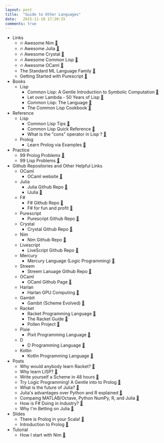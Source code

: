```yaml
---
layout: post
title:  "Guide to Other Languages"
date:   2015-11-10 17:20:15
comments: true
---
```



- Links
    - :fire: Awesome Nim [:link:](https://github.com/VPashkov/awesome-nim)
    - :fire: Awesome Julia [:link:](https://github.com/svaksha/Julia.jl)
    - :fire: Awesome Crystal [:link:](https://github.com/veelenga/awesome-crystal)
    - :fire: Awesome Common Lisp [:link:](https://github.com/CodyReichert/awesome-cl)
    - :fire: Awesome OCaml [:link:](https://github.com/rizo/awesome-ocaml)
    - The Standard ML Language Family [:link:](https://github.com/SMLFamily)
    - Getting Started with Purescript [:floppy_disk:](https://speakerdeck.com/michaelficarra/getting-started-with-purescript)
- Books 
    - Lisp
        - Common Lisp: A Gentle Introduction to Symbolic Computation [:link:](http://www.cs.cmu.edu/afs/cs.cmu.edu/user/dst/www/LispBook/index.html)
        - Let over Lambda - 50 Years of Lisp [:link:](http://letoverlambda.com/)
        - Common Lisp: The Language [:link:](http://www.cs.cmu.edu/Groups/AI/html/cltl/cltl2.html)
        - The Common Lisp Cookbook [:link:](http://cl-cookbook.sourceforge.net/)
- Reference 
    - Lisp
        - Common Lisp Tips [:link:](http://lisptips.com/)
        - Common Lisp Quick Reference [:link:](http://clqr.boundp.org/index.html)
        - What is the "cons" operator in Lisp ? [:link:](https://en.wikipedia.org/wiki/Cons)
    - Prolog
        - Learn Prolog via Examples [:link:](http://kti.ms.mff.cuni.cz/~bartak/prolog.old/learning.html)
- Practice 
    - 99 Prolog Problems [:link:](https://prof.ti.bfh.ch/hew1/informatik3/prolog/p-99/)
    - 99 Lisp Problems [:link:](http://www.ic.unicamp.br/~meidanis/courses/mc336/2006s2/funcional/L-99_Ninety-Nine_Lisp_Problems.html)
- Github Repositories and Other Helpful Links
    - OCaml
        - OCaml website [:link:](https://ocaml.org/)
    - Julia
        - Julia Github Repo [:link:](https://github.com/JuliaLang/julia)
        - IJulia [:link:](https://github.com/JuliaLang/IJulia.jl)
    - F#
        - F# Github Repo [:link:](https://github.com/fsharp/fsharp)
        - F# for fun and profit [:link:](http://fsharpforfunandprofit.com/)
    - Purescript
        - Purescript Github Repo [:link:](https://github.com/purescript/purescript)
    - Crystal
        - Crystal Github Repo [:link:](https://github.com/manastech/crystal)
    - Nim
        - Nim Github Repo [:link:](https://github.com/nim-lang/Nim)
    - Livescript
        - LiveScript Github Repo [:link:](https://github.com/gkz/LiveScript/)
    - Mercury
        - Mercury Language (Logic Programming) [:link:](https://github.com/Mercury-Language/mercury)
    - Streem
        - Streem Lanuage Github Repo [:link:](https://github.com/matz/streem)
    - OCaml
        - OCaml Github Page [:link:](https://github.com/ocaml/ocaml)
    - Harlan
        - Harlan GPU Computing [:link:](https://github.com/eholk/harlan)
    - Gambit
        - Gambit (Scheme Evolved) [:link:](https://github.com/feeley/gambit)
    - Racket
        - Racket Programming Language [:link:](https://github.com/racket/racket)
        - The Racket Guide [:link:](http://docs.racket-lang.org/guide/)
        - Pollen Project [:link:](http://pollenpub.com/)
    - Pixie 
        - Pixit Programming Language [:link:](https://github.com/pixie-lang/pixie)
    - D
        - D Programming Language [:link:](https://github.com/D-Programming-Language/dmd)
    - Kotlin
        - Kotlin Programming Language [:link:](https://github.com/JetBrains/kotlin)
- Posts
    - Why would anybody learn Racket? [:link:](https://www.quora.com/What-are-the-advantages-of-using-Racket-over-other-programming-languages)
    - Why learn LISP? [:link:](https://www.quora.com/topic/Lisp-programming-language)
    - Write yourself a Scheme in 48 hours [:link:](https://en.wikibooks.org/wiki/Write_Yourself_a_Scheme_in_48_Hours)
    - Try Logic Programming! A Gentle into to Prolog [:link:](https://bernardopires.com/2013/10/try-logic-programming-a-gentle-introduction-to-prolog/)
    - What is the future of Julia? [:link:](https://www.quora.com/Will-Julia-eventually-replace-Python)
    - Julia's advantages over Python and R explained [:link:](https://www.quora.com/What-are-the-advantages-of-Julia-over-Python-and-R-besides-the-speed)
    - Compaing MATLAB/Octave, Python NumPy, R, and Julia [:link:](http://sebastianraschka.com/Articles/2014_matrix_cheatsheet_table.html)
    - How is F# Doing in Industry? [:link:](https://www.quora.com/How-is-F-going-at-the-moment-Is-there-any-application-built-with-F)
    - Why I'm Betting on Julia [:link:](http://www.evanmiller.org/why-im-betting-on-julia.html)
- Slides
    - There is Prolog in your Scala! [:floppy_disk:](https://speakerdeck.com/folone/theres-a-prolog-in-your-scala)
    - Introduction to Prolog [:floppy_disk:](http://www.slideshare.net/akilaanusari/introduction-to-prolog-final?qid=c2957e3d-05d5-4c5b-af91-778643c75be4&v=default&b=&from_search=4) 
- Tutorial
    - How I start with Nim [:link:](https://howistart.org/posts/nim/1)
